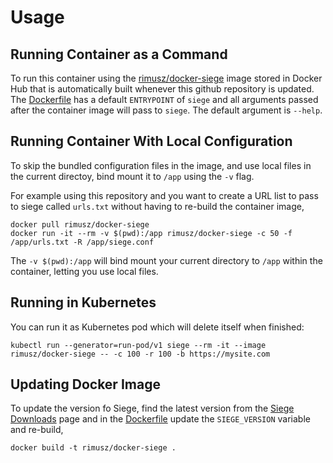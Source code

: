 
# Usage
## Running Container as a Command

To run this container using the [rimusz/docker-siege](https://hub.docker.com/r/rimusz/docker-siege/) image stored in Docker Hub that is automatically built whenever this github repository is updated. The [Dockerfile](Dockerfile) has a default `ENTRYPOINT` of `siege` and all arguments passed after the container image will pass to `siege`. The default argument is `--help`.

## Running Container With Local Configuration

To skip the bundled configuration files in the image, and use local files in the current directoy, bind mount it to `/app` using the `-v` flag.

For example using this repository and you want to create a URL list to pass to siege called `urls.txt` without having to re-build the container image,

```
docker pull rimusz/docker-siege
docker run -it --rm -v $(pwd):/app rimusz/docker-siege -c 50 -f /app/urls.txt -R /app/siege.conf
```

The `-v $(pwd):/app` will bind mount your current directory to `/app` within the container, letting you use local files.

## Running in Kubernetes

You can run it as Kubernetes pod which will delete itself when finished:

```
kubectl run --generator=run-pod/v1 siege --rm -it --image rimusz/docker-siege -- -c 100 -r 100 -b https://mysite.com
```

## Updating Docker Image

To update the version fo Siege, find the latest version from the [Siege Downloads](http://download.joedog.org/siege/) page and in the [Dockerfile](Dockerfile) update the `SIEGE_VERSION` variable and re-build,

```
docker build -t rimusz/docker-siege .
```
